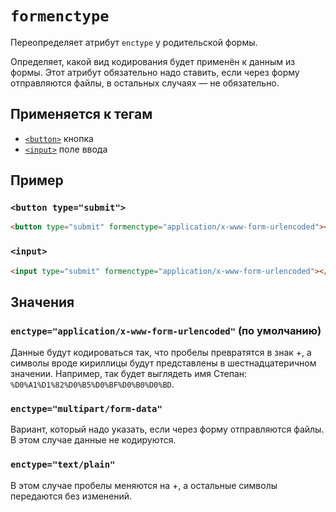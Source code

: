 # `formenctype`

Переопределяет атрибут `enctype` у родительской формы.

Определяет, какой вид кодирования будет применён к данным из формы. Этот атрибут обязательно надо ставить, если через форму отправляются файлы, в остальных случаях — не обязательно.

## Применяется к тегам

- [`<button>`](<../TAGS FORM/button.md>) кнопка
- [`<input>`](<../TAGS FORM/input.md>) поле ввода

## Пример

### `<button type="submit">`

```html
<button type="submit" formenctype="application/x-www-form-urlencoded"></button>
```

### `<input>`

```html
<input type="submit" formenctype="application/x-www-form-urlencoded"></button>
```

## Значения

### `enctype="application/x-www-form-urlencoded"` (по умолчанию)

Данные будут кодироваться так, что пробелы превратятся в знак +, а символы вроде кириллицы будут представлены в шестнадцатеричном значении. Например, так будет выглядеть имя Степан: `%D0%A1%D1%82%D0%B5%D0%BF%D0%B0%D0%BD`.

### `enctype="multipart/form-data"`

Вариант, который надо указать, если через форму отправляются файлы. В этом случае данные не кодируются.

### `enctype="text/plain"`

В этом случае пробелы меняются на +, а остальные символы передаются без изменений.
